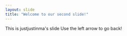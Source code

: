 ```yaml
---
layout: slide
title: "Welcome to our second slide!"
---
```

This is justjustinma's slide
Use the left arrow to go back!